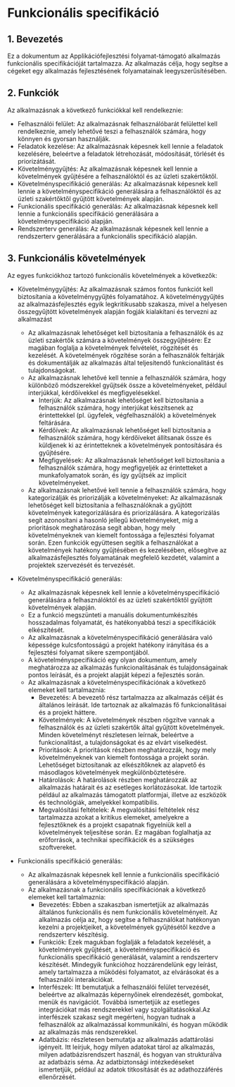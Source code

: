 # Funkcionális specifikáció

## 1. Bevezetés
Ez a dokumentum az Applikációfejlesztési folyamat-támogató alkalmazás funkcionális specifikációját tartalmazza. Az alkalmazás célja, hogy segítse a cégeket egy alkalmazás fejlesztésének folyamatainak leegyszerűsítésében.

## 2. Funkciók

Az alkalmazásnak a következő funkciókkal kell rendelkeznie:

 - Felhasználói felület: Az alkalmazásnak felhasználóbarát felülettel kell rendelkeznie, amely lehetővé teszi a felhasználók számára, hogy könnyen és gyorsan használják.
 - Feladatok kezelése: Az alkalmazásnak képesnek kell lennie a feladatok kezelésére, beleértve a feladatok létrehozását, módosítását, törlését és priorizátását.
 - Követelménygyűjtés: Az alkalmazásnak képesnek kell lennie a követelmények gyűjtésére a felhasználóktól és az üzleti szakértőktől.
 - Követelményspecifikáció generálás: Az alkalmazásnak képesnek kell lennie a követelményspecifikáció generálására a felhasználóktól és az üzleti szakértőktől gyűjtött követelmények alapján.
 - Funkcionális specifikáció generálás: Az alkalmazásnak képesnek kell lennie a funkcionális specifikáció generálására a követelményspecifikáció alapján.
 - Rendszerterv generálás: Az alkalmazásnak képesnek kell lennie a rendszerterv generálására a funkcionális specifikáció alapján.

## 3. Funkcionális követelmények
Az egyes funkciókhoz tartozó funkcionális követelmények a következők:

+ Követelménygyűjtés: Az alkalmazásnak számos fontos funkciót kell biztosítania a követelménygyűjtés folyamatához. A követelménygyűjtés az alkalmazásfejlesztés egyik legkritikusabb szakasza, mivel a helyesen összegyűjtött követelmények alapján fogják kialakítani és tervezni az alkalmazást
    - Az alkalmazásnak lehetőséget kell biztosítania a felhasználók és az üzleti szakértők számára a követelmények összegyűjtésére:
    Ez magában foglalja a követelmények felvételét, rögzítését és kezelését. 
    A követelmények rögzítése során a felhasználók feltárják és dokumentálják az alkalmazás által teljesítendő funkcionalitást és tulajdonságokat.
    - Az alkalmazásnak lehetővé kell tennie a felhasználók számára, hogy különböző módszerekkel gyűjtsék össze a követelményeket, például interjúkkal, kérdőívekkel és megfigyelésekkel.
        + Interjúk: Az alkalmazásnak lehetőséget kell biztosítania a felhasználók számára, hogy interjúkat készítsenek az érintettekkel (pl. ügyfelek, végfelhasználók) a követelmények feltárására.
        + Kérdőívek: Az alkalmazásnak lehetőséget kell biztosítania a felhasználók számára, hogy kérdőíveket állítsanak össze és küldjenek ki az érintetteknek a követelmények pontosítására és gyűjtésére.
        + Megfigyelések: Az alkalmazásnak lehetőséget kell biztosítania a felhasználók számára, hogy megfigyeljék az érintetteket a munkafolyamatok során, és így gyűjtsék az implicit követelményeket.
    - Az alkalmazásnak lehetővé kell tennie a felhasználók számára, hogy kategorizálják és priorizálják a követelményeket: Az alkalmazásnak lehetőséget kell biztosítania a felhasználóknak a gyűjtött követelmények kategorizálására és priorizálására. 
    A kategorizálás segít azonosítani a hasonló jellegű követelményeket, míg a prioritások meghatározása segít abban, hogy mely követelményeknek van kiemelt fontossága a fejlesztési folyamat során.
    Ezen funkciók együttesen segítik a felhasználókat a követelmények hatékony gyűjtésében és kezelésében, elősegítve az alkalmazásfejlesztés folyamatának megfelelő kezdetét, valamint a projektek szervezését és tervezését.

+ Követelményspecifikáció generálás:
    - Az alkalmazásnak képesnek kell lennie a követelményspecifikáció generálására a felhasználóktól és az üzleti szakértőktől gyűjtött követelmények alapján.
    - Ez a funkció megszünteti a manuális dokumentumkészítés hosszadalmas folyamatát, és hatékonyabbá teszi a specifikációk elkészítését.
    - Az alkalmazásnak a követelményspecifikáció generálására való képessége kulcsfontosságú a projekt hatékony irányítása és a fejlesztési folyamat sikere szempontjából. 
    - A követelményspecifikáció egy olyan dokumentum, amely meghatározza az alkalmazás funkcionalitásának és tulajdonságainak pontos leírását, és a projekt alapját képezi a fejlesztés során.
    - Az alkalmazásnak a követelményspecifikációnak a következő elemeket kell tartalmaznia:
        + Bevezetés: A bevezető rész tartalmazza az alkalmazás célját és általános leírását. Ide tartoznak az alkalmazás fő funkcionalitásai és a projekt háttere.
        + Követelmények: A követelmények részben rögzítve vannak a felhasználók és az üzleti szakértők által gyűjtött követelmények. Minden követelményt részletesen leírnak, beleértve a funkcionalitást, a tulajdonságokat és az elvárt viselkedést.
        + Prioritások: A prioritások részben meghatározzák, hogy mely követelményeknek van kiemelt fontossága a projekt során. Lehetőséget biztosítanak az elkészítőknek az alapvető és másodlagos követelmények megkülönböztetésére.
        + Határolások: A határolások részben meghatározzák az alkalmazás határait és az esetleges korlátozásokat. Ide tartozik például az alkalmazás támogatott platformjai, illetve az eszközök és technológiák, amelyekkel kompatibilis.
        + Megvalósítási feltételek: A megvalósítási feltételek rész tartalmazza azokat a kritikus elemeket, amelyekre a fejlesztőknek és a projekt csapatnak figyelniük kell a követelmények teljesítése során. Ez magában foglalhatja az erőforrások, a technikai specifikációk és a szükséges szoftvereket.
        
+ Funkcionális specifikáció generálás:
    - Az alkalmazásnak képesnek kell lennie a funkcionális specifikáció generálására a követelményspecifikáció alapján.
    - Az alkalmazásnak a funkcionális specifikációnak a következő elemeket kell tartalmaznia:
        + Bevezetés: Ebben a szakaszban ismertetjük az alkalmazás általános funkcionális és nem funkcionális követelményeit. Az alkalmazás célja az, hogy segítse a felhasználókat hatékonyan kezelni a projektjeiket, a követelmények gyűjtésétől kezdve a rendszerterv készítésig.
        + Funkciók: Ezek magukban foglalják a feladatok kezelését, a követelmények gyűjtését, a követelményspecifikáció és funkcionális specifikáció generálását, valamint a rendszerterv készítését. Mindegyik funkcióhoz hozzárendelünk egy leírást, amely tartalmazza a működési folyamatot, az elvárásokat és a felhasználói interakciókat.
        + Interfészek: Itt bemutatjuk a felhasználói felület tervezését, beleértve az alkalmazás képernyőinek elrendezését, gombokat, menük és navigációt. Továbbá ismertetjük az esetleges integrációkat más rendszerekkel vagy szolgáltatásokkal.Az interfészek szakasz segít megérteni, hogyan tudnak a felhasználók az alkalmazással kommunikálni, és hogyan működik az alkalmazás más rendszerekkel.
        + Adatbázis: részletesen bemutatja az alkalmazás adattárolási igényeit. Itt leírjuk, hogy milyen adatokat tárol az alkalmazás, milyen adatbázisrendszert használ, és hogyan van strukturálva az adatbázis séma. Az adatbiztonsági intézkedéseket ismertetjük, például az adatok titkosítását és az adathozzáférés ellenőrzését. 